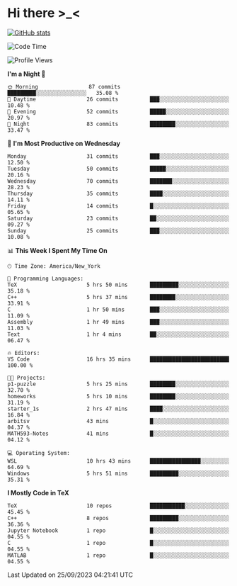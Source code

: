 # Hi there \>_<

[![GitHub stats](https://github-readme-stats.vercel.app/api?username=ARessegetesStery&show_icons=true&theme=transparent)](https://github.com/anuraghazra/github-readme-stats)

<!--START_SECTION:waka-->
![Code Time](http://img.shields.io/badge/Code%20Time-330%20hrs%201%20min-blue)

![Profile Views](http://img.shields.io/badge/Profile%20Views-0-blue)

**I'm a Night 🦉** 

```text
🌞 Morning                87 commits          █████████░░░░░░░░░░░░░░░░   35.08 % 
🌆 Daytime                26 commits          ███░░░░░░░░░░░░░░░░░░░░░░   10.48 % 
🌃 Evening                52 commits          █████░░░░░░░░░░░░░░░░░░░░   20.97 % 
🌙 Night                  83 commits          ████████░░░░░░░░░░░░░░░░░   33.47 % 
```
📅 **I'm Most Productive on Wednesday** 

```text
Monday                   31 commits          ███░░░░░░░░░░░░░░░░░░░░░░   12.50 % 
Tuesday                  50 commits          █████░░░░░░░░░░░░░░░░░░░░   20.16 % 
Wednesday                70 commits          ███████░░░░░░░░░░░░░░░░░░   28.23 % 
Thursday                 35 commits          ████░░░░░░░░░░░░░░░░░░░░░   14.11 % 
Friday                   14 commits          █░░░░░░░░░░░░░░░░░░░░░░░░   05.65 % 
Saturday                 23 commits          ██░░░░░░░░░░░░░░░░░░░░░░░   09.27 % 
Sunday                   25 commits          ███░░░░░░░░░░░░░░░░░░░░░░   10.08 % 
```


📊 **This Week I Spent My Time On** 

```text
🕑︎ Time Zone: America/New_York

💬 Programming Languages: 
TeX                      5 hrs 50 mins       █████████░░░░░░░░░░░░░░░░   35.18 % 
C++                      5 hrs 37 mins       ████████░░░░░░░░░░░░░░░░░   33.91 % 
C                        1 hr 50 mins        ███░░░░░░░░░░░░░░░░░░░░░░   11.09 % 
Assembly                 1 hr 49 mins        ███░░░░░░░░░░░░░░░░░░░░░░   11.03 % 
Text                     1 hr 4 mins         ██░░░░░░░░░░░░░░░░░░░░░░░   06.47 % 

🔥 Editors: 
VS Code                  16 hrs 35 mins      █████████████████████████   100.00 % 

🐱‍💻 Projects: 
p1-puzzle                5 hrs 25 mins       ████████░░░░░░░░░░░░░░░░░   32.70 % 
homeworks                5 hrs 10 mins       ████████░░░░░░░░░░░░░░░░░   31.19 % 
starter_1s               2 hrs 47 mins       ████░░░░░░░░░░░░░░░░░░░░░   16.84 % 
arbitsv                  43 mins             █░░░░░░░░░░░░░░░░░░░░░░░░   04.37 % 
MATH593-Notes            41 mins             █░░░░░░░░░░░░░░░░░░░░░░░░   04.12 % 

💻 Operating System: 
WSL                      10 hrs 43 mins      ████████████████░░░░░░░░░   64.69 % 
Windows                  5 hrs 51 mins       █████████░░░░░░░░░░░░░░░░   35.31 % 
```

**I Mostly Code in TeX** 

```text
TeX                      10 repos            ███████████░░░░░░░░░░░░░░   45.45 % 
C++                      8 repos             █████████░░░░░░░░░░░░░░░░   36.36 % 
Jupyter Notebook         1 repo              █░░░░░░░░░░░░░░░░░░░░░░░░   04.55 % 
C                        1 repo              █░░░░░░░░░░░░░░░░░░░░░░░░   04.55 % 
MATLAB                   1 repo              █░░░░░░░░░░░░░░░░░░░░░░░░   04.55 % 
```




 Last Updated on 25/09/2023 04:21:41 UTC
<!--END_SECTION:waka-->
